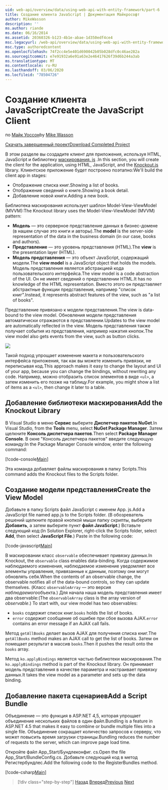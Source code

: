 ```yaml
---
uid: web-api/overview/data/using-web-api-with-entity-framework/part-6
title: Создание клиента JavaScript | Документация Майкрософт
author: MikeWasson
description: ''
ms.author: riande
ms.date: 06/16/2014
ms.assetid: 20360326-b123-4b1e-abae-1d350edf4ce4
msc.legacyurl: /web-api/overview/data/using-web-api-with-entity-framework/part-6
msc.type: authoredcontent
ms.openlocfilehash: 74f2cc4e5e401d690042b05b028dfc0c46ae282a
ms.sourcegitcommit: e7e91932a6e91a63e2e46417626f39d6b244a3ab
ms.translationtype: MT
ms.contentlocale: ru-RU
ms.lasthandoff: 03/06/2020
ms.locfileid: "78504726"
---
```

# <a name="create-the-javascript-client"></a><span data-ttu-id="5bdda-102">Создание клиента JavaScript</span><span class="sxs-lookup"><span data-stu-id="5bdda-102">Create the JavaScript Client</span></span>

<span data-ttu-id="5bdda-103">по [Майк Уоссон](https://github.com/MikeWasson)</span><span class="sxs-lookup"><span data-stu-id="5bdda-103">by [Mike Wasson](https://github.com/MikeWasson)</span></span>

[<span data-ttu-id="5bdda-104">Скачать завершенный проект</span><span class="sxs-lookup"><span data-stu-id="5bdda-104">Download Completed Project</span></span>](https://github.com/MikeWasson/BookService)

<span data-ttu-id="5bdda-105">В этом разделе вы создадите клиент для приложения, используя HTML, JavaScript и библиотеку [маскирования. js](http://knockoutjs.com/) .</span><span class="sxs-lookup"><span data-stu-id="5bdda-105">In this section, you will create the client for the application, using HTML, JavaScript, and the [Knockout.js](http://knockoutjs.com/) library.</span></span> <span data-ttu-id="5bdda-106">Клиентское приложение будет построено поэтапно:</span><span class="sxs-lookup"><span data-stu-id="5bdda-106">We'll build the client app in stages:</span></span>

- <span data-ttu-id="5bdda-107">Отображение списка книг.</span><span class="sxs-lookup"><span data-stu-id="5bdda-107">Showing a list of books.</span></span>
- <span data-ttu-id="5bdda-108">Отображение сведений о книге.</span><span class="sxs-lookup"><span data-stu-id="5bdda-108">Showing a book detail.</span></span>
- <span data-ttu-id="5bdda-109">Добавление новой книги.</span><span class="sxs-lookup"><span data-stu-id="5bdda-109">Adding a new book.</span></span>

<span data-ttu-id="5bdda-110">Библиотека маскирования использует шаблон Model-View-ViewModel (MVVM):</span><span class="sxs-lookup"><span data-stu-id="5bdda-110">The Knockout library uses the Model-View-ViewModel (MVVM) pattern:</span></span>

- <span data-ttu-id="5bdda-111">**Модель** — это серверное представление данных в бизнес-домене (в нашем случае это книги и авторы).</span><span class="sxs-lookup"><span data-stu-id="5bdda-111">The **model** is the server-side representation of the data in the business domain (in our case, books and authors).</span></span>
- <span data-ttu-id="5bdda-112">**Представление** — это уровень представления (HTML).</span><span class="sxs-lookup"><span data-stu-id="5bdda-112">The **view** is the presentation layer (HTML).</span></span>
- <span data-ttu-id="5bdda-113">**Модель представления** — это объект JavaScript, содержащий модели.</span><span class="sxs-lookup"><span data-stu-id="5bdda-113">The **view model** is a JavaScript object that holds the models.</span></span> <span data-ttu-id="5bdda-114">Модель представления является абстракцией кода пользовательского интерфейса.</span><span class="sxs-lookup"><span data-stu-id="5bdda-114">The view model is a code abstraction of the UI.</span></span> <span data-ttu-id="5bdda-115">Он не имеет сведений о представлении HTML.</span><span class="sxs-lookup"><span data-stu-id="5bdda-115">It has no knowledge of the HTML representation.</span></span> <span data-ttu-id="5bdda-116">Вместо этого он представляет абстрактные функции представления, например &quot;список книг&quot;.</span><span class="sxs-lookup"><span data-stu-id="5bdda-116">Instead, it represents abstract features of the view, such as &quot;a list of books&quot;.</span></span>

<span data-ttu-id="5bdda-117">Представление привязано к модели представления.</span><span class="sxs-lookup"><span data-stu-id="5bdda-117">The view is data-bound to the view model.</span></span> <span data-ttu-id="5bdda-118">Обновления модели представления автоматически отражаются в представлении.</span><span class="sxs-lookup"><span data-stu-id="5bdda-118">Updates to the view model are automatically reflected in the view.</span></span> <span data-ttu-id="5bdda-119">Модель представления также получает события из представления, например нажатия кнопок.</span><span class="sxs-lookup"><span data-stu-id="5bdda-119">The view model also gets events from the view, such as button clicks.</span></span>

![](part-6/_static/image1.png)

<span data-ttu-id="5bdda-120">Такой подход упрощает изменение макета и пользовательского интерфейса приложения, так как вы можете изменить привязки, не переписывая код.</span><span class="sxs-lookup"><span data-stu-id="5bdda-120">This approach makes it easy to change the layout and UI of your app, because you can change the bindings, without rewriting any code.</span></span> <span data-ttu-id="5bdda-121">Например, можно отобразить список элементов в виде `<ul>`, а затем изменить его позже на таблицу.</span><span class="sxs-lookup"><span data-stu-id="5bdda-121">For example, you might show a list of items as a `<ul>`, then change it later to a table.</span></span>

## <a name="add-the-knockout-library"></a><span data-ttu-id="5bdda-122">Добавление библиотеки маскирования</span><span class="sxs-lookup"><span data-stu-id="5bdda-122">Add the Knockout Library</span></span>

<span data-ttu-id="5bdda-123">В Visual Studio в меню **Сервис** выберите **Диспетчер пакетов NuGet**.</span><span class="sxs-lookup"><span data-stu-id="5bdda-123">In Visual Studio, from the **Tools** menu, select **NuGet Package Manager**.</span></span> <span data-ttu-id="5bdda-124">Затем щелкните **Консоль диспетчера пакетов**.</span><span class="sxs-lookup"><span data-stu-id="5bdda-124">Then select **Package Manager Console**.</span></span> <span data-ttu-id="5bdda-125">В окне "Консоль диспетчера пакетов" введите следующую команду:</span><span class="sxs-lookup"><span data-stu-id="5bdda-125">In the Package Manager Console window, enter the following command:</span></span>

[!code-console[Main](part-6/samples/sample1.cmd)]

<span data-ttu-id="5bdda-126">Эта команда добавляет файлы маскирования в папку Scripts.</span><span class="sxs-lookup"><span data-stu-id="5bdda-126">This command adds the Knockout files to the Scripts folder.</span></span>

## <a name="create-the-view-model"></a><span data-ttu-id="5bdda-127">Создание модели представления</span><span class="sxs-lookup"><span data-stu-id="5bdda-127">Create the View Model</span></span>

<span data-ttu-id="5bdda-128">Добавьте в папку Scripts файл JavaScript с именем App. js.</span><span class="sxs-lookup"><span data-stu-id="5bdda-128">Add a JavaScript file named app.js to the Scripts folder.</span></span> <span data-ttu-id="5bdda-129">(В обозреватель решений щелкните правой кнопкой мыши папку скрипты, выберите **Добавить**, а затем выберите пункт **файл JavaScript**.) Вставьте следующий код:</span><span class="sxs-lookup"><span data-stu-id="5bdda-129">(In Solution Explorer, right-click the Scripts folder, select **Add**, then select **JavaScript File**.) Paste in the following code:</span></span>

[!code-javascript[Main](part-6/samples/sample2.js)]

<span data-ttu-id="5bdda-130">В маскировании класс `observable` обеспечивает привязку данных.</span><span class="sxs-lookup"><span data-stu-id="5bdda-130">In Knockout, the `observable` class enables data-binding.</span></span> <span data-ttu-id="5bdda-131">Когда содержимое наблюдаемого изменения, наблюдаемое изменение уведомляет все элементы управления, привязанные к данным, поэтому они могут обновлять себя.</span><span class="sxs-lookup"><span data-stu-id="5bdda-131">When the contents of an observable change, the observable notifies all of the data-bound controls, so they can update themselves.</span></span> <span data-ttu-id="5bdda-132">(Класс `observableArray` — это версия *наблюдаемого*объекта.) Для начала наша модель представления имеет два observable:</span><span class="sxs-lookup"><span data-stu-id="5bdda-132">(The `observableArray` class is the array version of *observable*.) To start with, our view model has two observables:</span></span>

- <span data-ttu-id="5bdda-133">`books` содержит список книг.</span><span class="sxs-lookup"><span data-stu-id="5bdda-133">`books` holds the list of books.</span></span>
- <span data-ttu-id="5bdda-134">`error` содержит сообщение об ошибке при сбое вызова AJAX.</span><span class="sxs-lookup"><span data-stu-id="5bdda-134">`error` contains an error message if an AJAX call fails.</span></span>

<span data-ttu-id="5bdda-135">Метод `getAllBooks` делает вызов AJAX для получения списка книг.</span><span class="sxs-lookup"><span data-stu-id="5bdda-135">The `getAllBooks` method makes an AJAX call to get the list of books.</span></span> <span data-ttu-id="5bdda-136">Затем он помещает результат в массив `books`.</span><span class="sxs-lookup"><span data-stu-id="5bdda-136">Then it pushes the result onto the `books` array.</span></span>

<span data-ttu-id="5bdda-137">Метод `ko.applyBindings` является частью библиотеки маскирования.</span><span class="sxs-lookup"><span data-stu-id="5bdda-137">The `ko.applyBindings` method is part of the Knockout library.</span></span> <span data-ttu-id="5bdda-138">Он принимает модель представления в качестве параметра и настраивает привязку данных.</span><span class="sxs-lookup"><span data-stu-id="5bdda-138">It takes the view model as a parameter and sets up the data binding.</span></span>

## <a name="add-a-script-bundle"></a><span data-ttu-id="5bdda-139">Добавление пакета сценариев</span><span class="sxs-lookup"><span data-stu-id="5bdda-139">Add a Script Bundle</span></span>

<span data-ttu-id="5bdda-140">Объединение — это функция в ASP.NET 4,5, которая упрощает объединение нескольких файлов в один файл.</span><span class="sxs-lookup"><span data-stu-id="5bdda-140">Bundling is a feature in ASP.NET 4.5 that makes it easy to combine or bundle multiple files into a single file.</span></span> <span data-ttu-id="5bdda-141">Объединение сокращает количество запросов к серверу, что может повысить время загрузки страницы.</span><span class="sxs-lookup"><span data-stu-id="5bdda-141">Bundling reduces the number of requests to the server, which can improve page load time.</span></span>

<span data-ttu-id="5bdda-142">Откройте файл App\_Start/Бундлеконфиг. cs.</span><span class="sxs-lookup"><span data-stu-id="5bdda-142">Open the file App\_Start/BundleConfig.cs.</span></span> <span data-ttu-id="5bdda-143">Добавьте следующий код в метод Регистербундлес.</span><span class="sxs-lookup"><span data-stu-id="5bdda-143">Add the following code to the RegisterBundles method.</span></span>

[!code-csharp[Main](part-6/samples/sample3.cs)]

> [!div class="step-by-step"]
> <span data-ttu-id="5bdda-144">[Назад](part-5.md)
> [Вперед](part-7.md)</span><span class="sxs-lookup"><span data-stu-id="5bdda-144">[Previous](part-5.md)
[Next](part-7.md)</span></span>
